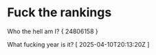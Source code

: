 # Fuck the rankings

Who the hell am I?
{ 24806158 }

What fucking year is it?
[ 2025-04-10T20:13:20Z ]
